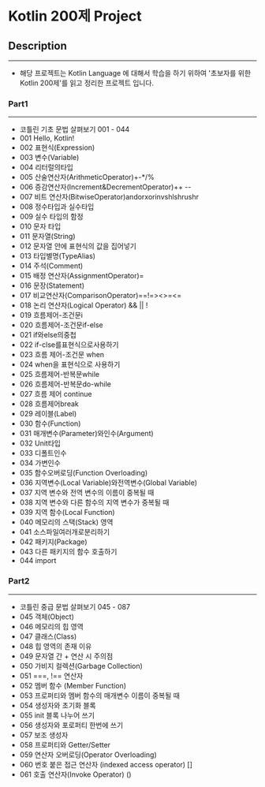 # Kotlin 200제 Project

##

## Description
*** 
- 해당 프로젝트는 Kotlin Language 에 대해서 학습을 하기 위하여 '초보자를 위한 Kotlin 200제'를 읽고 정리한 프로젝트 입니다.

### Part1
***
- 코틀린 기초 문법 살펴보기 001 - 044
- 001 Hello, Kotlin!
- 002 표현식(Expression)
- 003 변수(Variable)
- 004 리터럴의타입
- 005 산술연산자(ArithmeticOperator)+-*/%
- 006 증감연산자(Increment&DecrementOperator)++ --
- 007 비트 연산자(BitwiseOperator)andorxorinvshlshrushr
- 008 정수타입과 실수타입
- 009 실수 타입의 함정
- 010 문자 타입
- 011 문자열(String)
- 012 문자열 안에 표현식의 값을 집어넣기
- 013 타입별명(TypeAlias)
- 014 주석(Comment)
- 015 배정 연산자(AssignmentOperator)=
- 016 문장(Statement)
- 017 비교연산자(ComparisonOperator)==!=><>=<=
- 018 논리 연산자(Logical Operator) && || !
- 019 흐름제어-조건문i
- 020 흐름제어-조건문if-else
- 021 if와else의중첩
- 022 if-clse를표현식으로사용하기
- 023 흐름 제어-조건문 when
- 024 when을 표현식으로 사용하기
- 025 흐름제어-반복문while
- 026 흐름제어-반복문do-while
- 027 흐름 제어 continue
- 028 흐름제어break
- 029 레이블(Label)
- 030 함수(Function)
- 031 매개변수(Parameter)와인수(Argument)
- 032 Unit타입
- 033 디폴트인수
- 034 가변인수
- 035 함수오버로딩(Function Overloading)
- 036 지역변수(Local Variable)와전역변수(Global Variable)
- 037 지역 변수와 전역 변수의 이름이 중복될 때
- 038 지역 변수와 다른 함수의 지역 변수가 중복될 때
- 039 지역 함수(Local Function)
- 040 메모리의 스택(Stack) 영역
- 041 소스파일여러개로분리하기
- 042 패키지(Package)
- 043 다른 패키지의 함수 호출하기
- 044 import

### Part2
***
- 코틀린 중급 문법 살펴보기 045 - 087
- 045 객체(Object)
- 046 메모리의 힙 영역
- 047 클래스(Class)
- 048 힙 영역의 존재 이유
- 049 문자열 간 + 연산 시 주의점
- 050 가비지 컬렉션(Garbage Collection)
- 051 ===, !== 연산자
- 052 멤버 함수 (Member Function)
- 053 프로퍼티와 멤버 함수의 매개변수 이름이 중복될 때
- 054 생성자와 초기화 블록
- 055 init 블록 나누어 쓰기
- 056 생성자와 포로퍼티 한번에 쓰기
- 057 보조 생성자
- 058 프로퍼티와 Getter/Setter
- 059 연산자 오버로딩(Operator Overloading)
- 060 번호 붙은 접근 연산자 (indexed access operator) []
- 061 호출 연산자(Invoke Operator) ()
